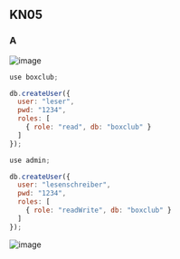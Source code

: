 ## KN05
  
### A


![image](https://github.com/Noah8820/m165_2024/assets/113603845/2f23fd66-8df7-4319-87a3-3709029a7a6e)

```javascript 
use boxclub;

db.createUser({
  user: "leser",
  pwd: "1234",
  roles: [
    { role: "read", db: "boxclub" }
  ]
});

use admin;

db.createUser({
  user: "lesenschreiber",
  pwd: "1234",
  roles: [
    { role: "readWrite", db: "boxclub" }
  ]
});

```

![image](https://github.com/Noah8820/m165_2024/assets/113603845/fce799b8-37f8-4aba-8015-fc7b2bd533b4)
